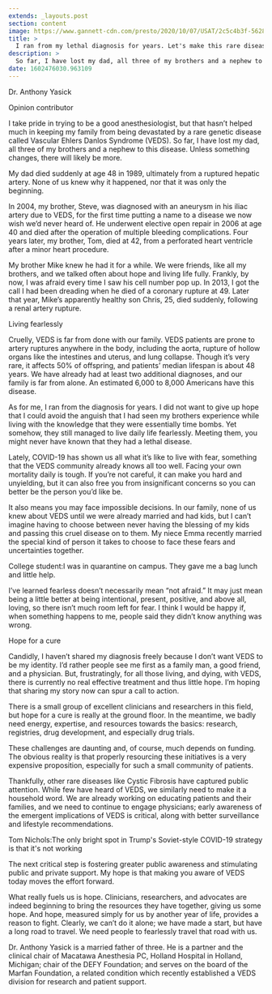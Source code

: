```yaml
--- 
extends: _layouts.post 
section: content 
image: https://www.gannett-cdn.com/presto/2020/10/07/USAT/2c5c4b3f-5628-46c8-98ce-a2cdf7e08ca1-Tony_Yasick.jpg?crop=2047,1151,x0,y46&width=2047&height=1151&format=pjpg&auto=webp 
title: > 
  I ran from my lethal diagnosis for years. Let's make this rare disease a household word. 
description: > 
  So far, I have lost my dad, all three of my brothers and a nephew to this disease.VEDS patients are prone to artery ruptures anywhere in the body, including the aorta, rupture of hollow organs like the intestines and uterus, and lung collapse.Though it’s very rare, it affects 50% of offspring, and patients’ median lifespan is about 48 years.Hope for a cureCandidly, I haven’t shared my diagnosis freely because I don’t want VEDS to be my identity.While few have heard of VEDS, we similarly need to make it a household word. 
date: 1602476030.963109 
--- 
```

Dr. Anthony Yasick

Opinion contributor

I take pride in trying to be a good anesthesiologist, but that hasn’t helped much in keeping my family from being devastated by a rare genetic disease called Vascular Ehlers Danlos Syndrome (VEDS). So far, I have lost my dad, all three of my brothers and a nephew to this disease. Unless something changes, there will likely be more.

My dad died suddenly at age 48 in 1989, ultimately from a ruptured hepatic artery. None of us knew why it happened, nor that it was only the beginning.

In 2004, my brother, Steve, was diagnosed with an aneurysm in his iliac artery due to VEDS, for the first time putting a name to a disease we now wish we’d never heard of. He underwent elective open repair in 2006 at age 40 and died after the operation of multiple bleeding complications. Four years later, my brother, Tom, died at 42, from a perforated heart ventricle after a minor heart procedure.

My brother Mike knew he had it for a while. We were friends, like all my brothers, and we talked often about hope and living life fully. Frankly, by now, I was afraid every time I saw his cell number pop up. In 2013, I got the call I had been dreading when he died of a coronary rupture at 49. Later that year, Mike’s apparently healthy son Chris, 25, died suddenly, following a renal artery rupture.

Living fearlessly

Cruelly, VEDS is far from done with our family. VEDS patients are prone to artery ruptures anywhere in the body, including the aorta, rupture of hollow organs like the intestines and uterus, and lung collapse. Though it’s very rare, it affects 50% of offspring, and patients’ median lifespan is about 48 years. We have already had at least two additional diagnoses, and our family is far from alone. An estimated 6,000 to 8,000 Americans have this disease.

As for me, I ran from the diagnosis for years. I did not want to give up hope that I could avoid the anguish that I had seen my brothers experience while living with the knowledge that they were essentially time bombs. Yet somehow, they still managed to live daily life fearlessly. Meeting them, you might never have known that they had a lethal disease.

Lately, COVID-19 has shown us all what it’s like to live with fear, something that the VEDS community already knows all too well. Facing your own mortality daily is tough. If you’re not careful, it can make you hard and unyielding, but it can also free you from insignificant concerns so you can better be the person you’d like be.

It also means you may face impossible decisions. In our family, none of us knew about VEDS until we were already married and had kids, but I can’t imagine having to choose between never having the blessing of my kids and passing this cruel disease on to them. My niece Emma recently married the special kind of person it takes to choose to face these fears and uncertainties together.

College student:I was in quarantine on campus. They gave me a bag lunch and little help.

I’ve learned fearless doesn’t necessarily mean “not afraid.” It may just mean being a little better at being intentional, present, positive, and above all, loving, so there isn’t much room left for fear. I think I would be happy if, when something happens to me, people said they didn’t know anything was wrong.

Hope for a cure

Candidly, I haven’t shared my diagnosis freely because I don’t want VEDS to be my identity. I’d rather people see me first as a family man, a good friend, and a physician. But, frustratingly, for all those living, and dying, with VEDS, there is currently no real effective treatment and thus little hope. I’m hoping that sharing my story now can spur a call to action.

There is a small group of excellent clinicians and researchers in this field, but hope for a cure is really at the ground floor. In the meantime, we badly need energy, expertise, and resources towards the basics: research, registries, drug development, and especially drug trials.

These challenges are daunting and, of course, much depends on funding. The obvious reality is that properly resourcing these initiatives is a very expensive proposition, especially for such a small community of patients.

Thankfully, other rare diseases like Cystic Fibrosis have captured public attention. While few have heard of VEDS, we similarly need to make it a household word. We are already working on educating patients and their families, and we need to continue to engage physicians; early awareness of the emergent implications of VEDS is critical, along with better surveillance and lifestyle recommendations.

Tom Nichols:The only bright spot in Trump's Soviet-style COVID-19 strategy is that it's not working

The next critical step is fostering greater public awareness and stimulating public and private support. My hope is that making you aware of VEDS today moves the effort forward.

What really fuels us is hope. Clinicians, researchers, and advocates are indeed beginning to bring the resources they have together, giving us some hope. And hope, measured simply for us by another year of life, provides a reason to fight. Clearly, we can’t do it alone; we have made a start, but have a long road to travel. We need people to fearlessly travel that road with us.

Dr. Anthony Yasick is a married father of three. He is a partner and the clinical chair of Macatawa Anesthesia PC, Holland Hospital in Holland, Michigan; chair of the DEFY Foundation; and serves on the board of the Marfan Foundation, a related condition which recently established a VEDS division for research and patient support.